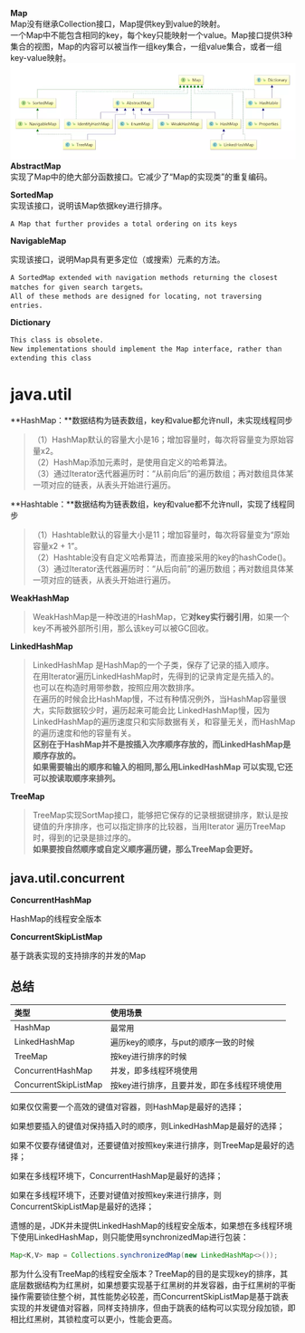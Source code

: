 **Map**  
Map没有继承Collection接口，Map提供key到value的映射。  
一个Map中不能包含相同的key，每个key只能映射一个value。Map接口提供3种集合的视图，Map的内容可以被当作一组key集合，一组value集合，或者一组key-value映射。![](/assets/map.png)**AbstractMap**  
实现了Map中的绝大部分函数接口。它减少了“Map的实现类”的重复编码。

**SortedMap**  
实现该接口，说明该Map依据key进行排序。

```
A Map that further provides a total ordering on its keys
```

**NavigableMap**

实现该接口，说明Map具有更多定位（或搜索）元素的方法。

```
A SortedMap extended with navigation methods returning the closest matches for given search targets。
All of these methods are designed for locating, not traversing entries.
```

**Dictionary**

```
This class is obsolete.  
New implementations should implement the Map interface, rather than extending this class
```

# java.util

**HashMap：**数据结构为链表数组，key和value都允许null，未实现线程同步

> （1）HashMap默认的容量大小是16；增加容量时，每次将容量变为原始容量x2。  
> （2）HashMap添加元素时，是使用自定义的哈希算法。  
> （3）通过Iterator迭代器遍历时：“从前向后”的遍历数组；再对数组具体某一项对应的链表，从表头开始进行遍历。

**Hashtable：**数据结构为链表数组，key和value都不允许null，实现了线程同步

> （1）Hashtable默认的容量大小是11；增加容量时，每次将容量变为“原始容量x2 + 1”。  
> （2）Hashtable没有自定义哈希算法，而直接采用的key的hashCode\(\)。  
> （3）通过Iterator迭代器遍历时：“从后向前”的遍历数组；再对数组具体某一项对应的链表，从表头开始进行遍历。

**WeakHashMap**

> WeakHashMap是一种改进的HashMap，它**对key实行弱引用**，如果一个key不再被外部所引用，那么该key可以被GC回收。

**LinkedHashMap**

> LinkedHashMap 是HashMap的一个子类，保存了记录的插入顺序。  
> 在用Iterator遍历LinkedHashMap时，先得到的记录肯定是先插入的。  
> 也可以在构造时用带参数，按照应用次数排序。  
> 在遍历的时候会比HashMap慢，不过有种情况例外，当HashMap容量很大，实际数据较少时，遍历起来可能会比 LinkedHashMap慢，因为LinkedHashMap的遍历速度只和实际数据有关，和容量无关，而HashMap的遍历速度和他的容量有关。  
> **区别在于HashMap并不是按插入次序顺序存放的，而LinkedHashMap是顺序存放的。  
> 如果需要输出的顺序和输入的相同,那么用LinkedHashMap 可以实现,它还可以按读取顺序来排列。**

**TreeMap**

> TreeMap实现SortMap接口，能够把它保存的记录根据键排序，默认是按键值的升序排序，也可以指定排序的比较器，当用Iterator 遍历TreeMap时，得到的记录是排过序的。  
> **如果要按自然顺序或自定义顺序遍历键，那么TreeMap会更好。**

## java.util.concurrent

**ConcurrentHashMap**

HashMap的线程安全版本

**ConcurrentSkipListMap**

基于跳表实现的支持排序的并发的Map

## 总结

| 类型 | 使用场景 |
| :--- | :--- |
| HashMap | 最常用 |
| LinkedHashMap | 遍历key的顺序，与put的顺序一致的时候 |
| TreeMap | 按key进行排序的时候 |
| ConcurrentHashMap | 并发，即多线程环境使用 |
| ConcurrentSkipListMap | 按key进行排序，且要并发，即在多线程环境使用 |

 如果仅仅需要一个高效的键值对容器，则HashMap是最好的选择；

如果想要插入的键值对保持插入时的顺序，则LinkedHashMap是最好的选择；

如果不仅要存储键值对，还要键值对按照key来进行排序，则TreeMap是最好的选择；

如果在多线程环境下，ConcurrentHashMap是最好的选择；

如果在多线程环境下，还要对键值对按照key来进行排序，则ConcurrentSkipListMap是最好的选择；

遗憾的是，JDK并未提供LinkedHashMap的线程安全版本，如果想在多线程环境下使用LinkedHashMap，则只能使用synchronizedMap进行包装：

```java
Map<K,V> map = Collections.synchronizedMap(new LinkedHashMap<>());
```

那为什么没有TreeMap的线程安全版本？TreeMap的目的是实现key的排序，其底层数据结构为红黑树，如果想要实现基于红黑树的并发容器，由于红黑树的平衡操作需要锁住整个树，其性能势必较差，而ConcurrentSkipListMap是基于跳表实现的并发键值对容器，同样支持排序，但由于跳表的结构可以实现分段加锁，即相比红黑树，其锁粒度可以更小，性能会更高。













